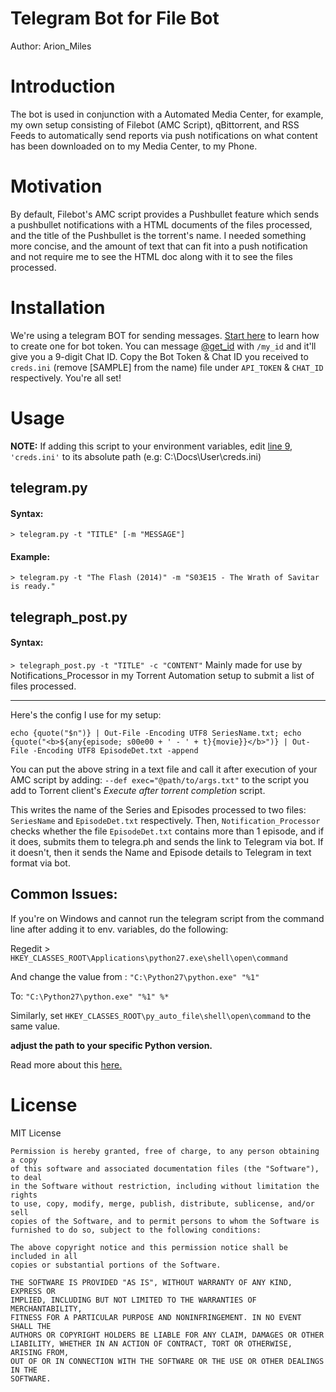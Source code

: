 # Telegram Bot for File Bot
Author: Arion_Miles

# Introduction
The bot is used in conjunction with a Automated Media Center, for example, my own setup consisting of Filebot (AMC Script), qBittorrent, and RSS Feeds to automatically send reports via push notifications on what content has been downloaded on to my Media Center, to my Phone.


# Motivation
By default, Filebot's AMC script provides a Pushbullet feature which sends a pushbullet notifications with a HTML documents of the files processed, and the title of the Pushbullet is the torrent's name. I needed something more concise, and the amount of text that can fit into a push notification and not require me to see the HTML doc along with it to see the files processed.

# Installation
We're using a telegram BOT for sending messages. [Start here](https://core.telegram.org/bots#3-how-do-i-create-a-bot) to learn how to create one for bot token. You can message [@get_id](https://telegram.me/get_id_bot) with `/my_id` and it'll give you a 9-digit Chat ID. Copy the Bot Token & Chat ID you received to `creds.ini` (remove [SAMPLE] from the name) file under `API_TOKEN` & `CHAT_ID` respectively. You're all set!

# Usage

**NOTE:** If adding this script to your environment variables, edit [line 9](https://github.com/ArionMiles/Filebot-To-Telegram/blob/master/telegram.py#L9), `'creds.ini'` to its absolute path (e.g: C:\Docs\User\creds.ini)

## telegram.py
#### Syntax:
`> telegram.py -t "TITLE" [-m "MESSAGE"]`

#### Example:
`> telegram.py -t "The Flash (2014)" -m "S03E15 - The Wrath of Savitar is ready."`

## telegraph_post.py
#### Syntax:
`> telegraph_post.py -t "TITLE" -c "CONTENT"`
Mainly made for use by Notifications_Processor in my Torrent Automation setup to submit a list of files processed.

----

Here's the config I use for my setup:
```
echo {quote("$n")} | Out-File -Encoding UTF8 SeriesName.txt; echo {quote("<b>${any{episode; s00e00 + ' - ' + t}{movie}}</b>")} | Out-File -Encoding UTF8 EpisodeDet.txt -append
```

You can put the above string in a text file and call it after execution of your AMC script by adding:
`--def exec="@path/to/args.txt"` to the script you add to Torrent client's *Execute after torrent completion* script.

This writes the name of the Series and Episodes processed to two files: `SeriesName` and `EpisodeDet.txt` respectively. Then, `Notification_Processor` checks whether the file `EpisodeDet.txt` contains more than 1 episode, and if it does, submits them to telegra.ph and sends the link to Telegram via bot. If it doesn't, then it sends the Name and Episode details to Telegram in text format via bot.

## Common Issues:

If you're on Windows and cannot run the telegram script from the command line after adding it to env. variables, do the following:

Regedit > `HKEY_CLASSES_ROOT\Applications\python27.exe\shell\open\command`
   
And change the value from : `"C:\Python27\python.exe" "%1"`
   
To: `"C:\Python27\python.exe" "%1" %*`

Similarly, set `HKEY_CLASSES_ROOT\py_auto_file\shell\open\command` to the same value. 

**adjust the path to your specific Python version.**

Read more about this [here.](http://eli.thegreenplace.net/2010/12/14/problem-passing-arguments-to-python-scripts-on-windows/)

# License
MIT License

```
Permission is hereby granted, free of charge, to any person obtaining a copy
of this software and associated documentation files (the "Software"), to deal
in the Software without restriction, including without limitation the rights
to use, copy, modify, merge, publish, distribute, sublicense, and/or sell
copies of the Software, and to permit persons to whom the Software is
furnished to do so, subject to the following conditions:

The above copyright notice and this permission notice shall be included in all
copies or substantial portions of the Software.

THE SOFTWARE IS PROVIDED "AS IS", WITHOUT WARRANTY OF ANY KIND, EXPRESS OR
IMPLIED, INCLUDING BUT NOT LIMITED TO THE WARRANTIES OF MERCHANTABILITY,
FITNESS FOR A PARTICULAR PURPOSE AND NONINFRINGEMENT. IN NO EVENT SHALL THE
AUTHORS OR COPYRIGHT HOLDERS BE LIABLE FOR ANY CLAIM, DAMAGES OR OTHER
LIABILITY, WHETHER IN AN ACTION OF CONTRACT, TORT OR OTHERWISE, ARISING FROM,
OUT OF OR IN CONNECTION WITH THE SOFTWARE OR THE USE OR OTHER DEALINGS IN THE
SOFTWARE.
```
